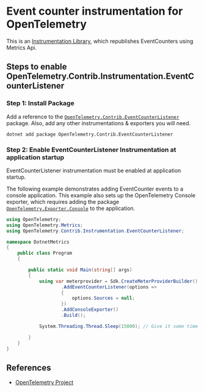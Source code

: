# Event counter instrumentation for OpenTelemetry

This is an
[Instrumentation Library](https://github.com/open-telemetry/opentelemetry-specification/blob/main/specification/glossary.md#instrumentation-library),
which republishes EventCounters using Metrics Api. 

## Steps to enable OpenTelemetry.Contrib.Instrumentation.EventCounterListener

### Step 1: Install Package

Add a reference to the
[`OpenTelemetry.Contrib.EventCounterListener`](https://www.nuget.org/packages/OpenTelemetry.Contrib.EventCounterListener)
package. Also, add any other instrumentations & exporters you will need.

```shell
dotnet add package OpenTelemetry.Contrib.EventCounterListener
```

### Step 2: Enable EventCounterListener Instrumentation at application startup

EventCounterListener instrumentation must be enabled at application startup.

The following example demonstrates adding EventCounter events to a
console application. This example also sets up the OpenTelemetry Console
exporter, which requires adding the package
[`OpenTelemetry.Exporter.Console`](https://www.nuget.org/packages/OpenTelemetry.Exporter.Console)
to the application.

```csharp
using OpenTelemetry;
using OpenTelemetry.Metrics;
using OpenTelemetry.Contrib.Instrumentation.EventCounterListener;

namespace DotnetMetrics
{
    public class Program
    {

        public static void Main(string[] args)
        {
            using var meterprovider = Sdk.CreateMeterProviderBuilder()
                    .AddEventCounterListener(options =>
                    {
                        options.Sources = null;
                    })
                    .AddConsoleExporter()
                    .Build();

            System.Threading.Thread.Sleep(15000); // Give it some time to record metrics

        }
    }
}
```

## References

* [OpenTelemetry Project](https://opentelemetry.io/)
